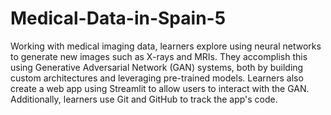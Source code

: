 # Medical-Data-in-Spain-5
Working with medical imaging data, learners explore using neural networks to generate new images such as X-rays and MRIs. They accomplish this using Generative Adversarial Network (GAN) systems, both by building custom architectures and leveraging pre-trained models. Learners also create a web app using Streamlit to allow users to interact with the GAN. Additionally, learners use Git and GitHub to track the app's code.
